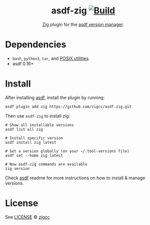 <div align="center">

# asdf-zig [![Build](https://github.com/zigcc/asdf-zig/actions/workflows/build.yml/badge.svg)](https://github.com/zigcc/asdf-zig/actions/workflows/build.yml)

[Zig](http://ziglang.org/) plugin for the [asdf version manager](https://asdf-vm.com).

</div>

# Dependencies

- `bash`, `python3`, `tar`, and [POSIX utilities](https://pubs.opengroup.org/onlinepubs/9699919799/idx/utilities.html).
- asdf 0.16+

# Install

After installing [asdf](https://asdf-vm.com/guide/getting-started.html), install the plugin by running:

```shell
asdf plugin add zig https://github.com/zigcc/asdf-zig.git
```

Then use `asdf-zig` to install zig:

```shell
# Show all installable versions
asdf list all zig

# Install specific version
asdf install zig latest

# Set a version globally (on your ~/.tool-versions file)
asdf set --home zig latest

# Now asdf-zig commands are available
zig version
```

Check [asdf](https://github.com/asdf-vm/asdf) readme for more instructions on how to
install & manage versions.

# License

See [LICENSE](LICENSE) © [zigcc](https://github.com/zigcc/)
